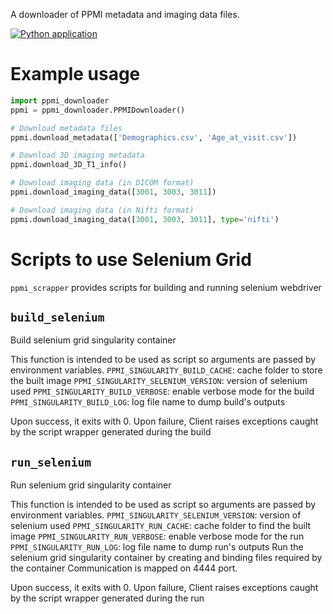 A downloader of PPMI metadata and imaging data files.

[![Python application](https://github.com/LivingPark-MRI/ppmi-scraper/actions/workflows/python-app.yml/badge.svg)](https://github.com/LivingPark-MRI/ppmi-scraper/actions/workflows/python-app.yml)

# Example usage

```python
import ppmi_downloader
ppmi = ppmi_downloader.PPMIDownloader()

# Download metadata files
ppmi.download_metadata(['Demographics.csv', 'Age_at_visit.csv'])

# Download 3D imaging metadata
ppmi.download_3D_T1_info()

# Download imaging data (in DICOM format)
ppmi.download_imaging_data([3001, 3003, 3011])

# Download imaging data (in Nifti format)
ppmi.download_imaging_data([3001, 3003, 3011], type='nifti')

```

# Scripts to use Selenium Grid 

`ppmi_scrapper` provides scripts for building and running
selenium webdriver 

## `build_selenium`

Build selenium grid singularity container

This function is intended to be used as script
so arguments are passed by environment variables.
`PPMI_SINGULARITY_BUILD_CACHE`: cache folder to store the built image
`PPMI_SINGULARITY_SELENIUM_VERSION`: version of selenium used
`PPMI_SINGULARITY_BUILD_VERBOSE`: enable verbose mode for the build
`PPMI_SINGULARITY_BUILD_LOG`: log file name to dump build's outputs

Upon success, it exits with 0.
Upon failure, Client raises exceptions caught by the script wrapper
generated during the build

## **`run_selenium`**

Run selenium grid singularity container

This function is intended to be used as script
so arguments are passed by environment variables.
`PPMI_SINGULARITY_SELENIUM_VERSION`: version of selenium used
`PPMI_SINGULARITY_RUN_CACHE`: cache folder to find the built image
`PPMI_SINGULARITY_RUN_VERBOSE`: enable verbose mode for the run
`PPMI_SINGULARITY_RUN_LOG`: log file name to dump run's outputs
Run the selenium grid singularity container by
creating and binding files required by the container
Communication is mapped on 4444 port.


Upon success, it exits with 0.
Upon failure, Client raises exceptions caught by the script wrapper
generated during the run

